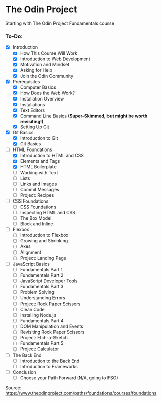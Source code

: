 # The Odin Project 
Starting with The Odin Project Fundamentals course

### To-Do:
- [x] Introduction
  - [x] How This Course Will Work
  - [x] Introduction to Web Development
  - [x] Motivation and Mindset
  - [x] Asking for Help
  - [x] Join the Odin Community

- [x] Prerequisites
  - [x] Computer Basics
  - [x] How Does the Web Work?
  - [x] Installation Overview
  - [x] Installations
  - [x] Text Editors
  - [x] Command Line Basics **(Super-Skimmed, but might be worth revisiting!)**
  - [x] Setting Up Git

- [x] Git Basics
  - [x] Introduction to Git
  - [x] Git Basics

- [ ] HTML Foundations
  - [x] Introduction to HTML and CSS
  - [x] Elements and Tags
  - [x] HTML Boilerplate
  - [ ] Working with Text
  - [ ] Lists
  - [ ] Links and Images
  - [ ] Commit Messages
  - [ ] Project: Recipes

- [ ] CSS Foundations
  - [ ] CSS Foundations
  - [ ] Inspecting HTML and CSS
  - [ ] The Box Model
  - [ ] Block and Inline

- [ ] Flexbox
  - [ ] Introduction to Flexbox
  - [ ] Growing and Shrinking
  - [ ] Axes
  - [ ] Alignment
  - [ ] Project: Landing Page

- [ ] JavaScript Basics
  - [ ] Fundamentals Part 1
  - [ ] Fundamentals Part 2
  - [ ] JavaScript Developer Tools
  - [ ] Fundamentals Part 3
  - [ ] Problem Solving
  - [ ] Understanding Errors
  - [ ] Project: Rock Paper Scissors
  - [ ] Clean Code
  - [ ] Installing Node.js
  - [ ] Fundamentals Part 4
  - [ ] DOM Manipulation and Events
  - [ ] Revisiting Rock Paper Scissors
  - [ ] Project: Etch-a-Sketch
  - [ ] Fundamentals Part 5
  - [ ] Project: Calculator

- [ ] The Back End
  - [ ] Introduction to the Back End
  - [ ] Introduction to Frameworks

- [ ] Conclusion
  - [ ] Choose your Path Forward (N/A, going to FSO)

Source: https://www.theodinproject.com/paths/foundations/courses/foundations